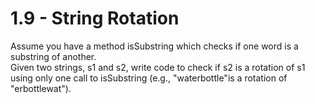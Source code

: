 # 1.9 - String Rotation

Assume you have a method isSubstring which checks if one word is a substring of another.\
Given two strings, s1 and s2, write code to check if s2 is a rotation of s1 using only one call to isSubstring (e.g., "waterbottle"is a rotation of "erbottlewat").
